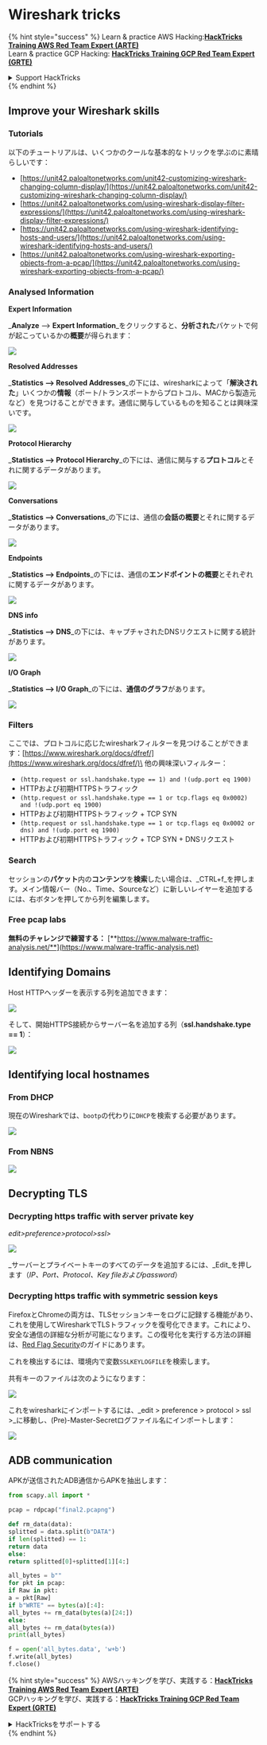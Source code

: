 # Wireshark tricks

{% hint style="success" %}
Learn & practice AWS Hacking:<img src="/.gitbook/assets/arte.png" alt="" data-size="line">[**HackTricks Training AWS Red Team Expert (ARTE)**](https://training.hacktricks.xyz/courses/arte)<img src="/.gitbook/assets/arte.png" alt="" data-size="line">\
Learn & practice GCP Hacking: <img src="/.gitbook/assets/grte.png" alt="" data-size="line">[**HackTricks Training GCP Red Team Expert (GRTE)**<img src="/.gitbook/assets/grte.png" alt="" data-size="line">](https://training.hacktricks.xyz/courses/grte)

<details>

<summary>Support HackTricks</summary>

* Check the [**subscription plans**](https://github.com/sponsors/carlospolop)!
* **Join the** 💬 [**Discord group**](https://discord.gg/hRep4RUj7f) or the [**telegram group**](https://t.me/peass) or **follow** us on **Twitter** 🐦 [**@hacktricks\_live**](https://twitter.com/hacktricks\_live)**.**
* **Share hacking tricks by submitting PRs to the** [**HackTricks**](https://github.com/carlospolop/hacktricks) and [**HackTricks Cloud**](https://github.com/carlospolop/hacktricks-cloud) github repos.

</details>
{% endhint %}


## Improve your Wireshark skills

### Tutorials

以下のチュートリアルは、いくつかのクールな基本的なトリックを学ぶのに素晴らしいです：

* [https://unit42.paloaltonetworks.com/unit42-customizing-wireshark-changing-column-display/](https://unit42.paloaltonetworks.com/unit42-customizing-wireshark-changing-column-display/)
* [https://unit42.paloaltonetworks.com/using-wireshark-display-filter-expressions/](https://unit42.paloaltonetworks.com/using-wireshark-display-filter-expressions/)
* [https://unit42.paloaltonetworks.com/using-wireshark-identifying-hosts-and-users/](https://unit42.paloaltonetworks.com/using-wireshark-identifying-hosts-and-users/)
* [https://unit42.paloaltonetworks.com/using-wireshark-exporting-objects-from-a-pcap/](https://unit42.paloaltonetworks.com/using-wireshark-exporting-objects-from-a-pcap/)

### Analysed Information

**Expert Information**

_**Analyze** --> **Expert Information**_をクリックすると、**分析された**パケットで何が起こっているかの**概要**が得られます：

![](<../../../.gitbook/assets/image (256).png>)

**Resolved Addresses**

_**Statistics --> Resolved Addresses**_の下には、wiresharkによって「**解決された**」いくつかの**情報**（ポート/トランスポートからプロトコル、MACから製造元など）を見つけることができます。通信に関与しているものを知ることは興味深いです。

![](<../../../.gitbook/assets/image (893).png>)

**Protocol Hierarchy**

_**Statistics --> Protocol Hierarchy**_の下には、通信に関与する**プロトコル**とそれに関するデータがあります。

![](<../../../.gitbook/assets/image (586).png>)

**Conversations**

_**Statistics --> Conversations**_の下には、通信の**会話の概要**とそれに関するデータがあります。

![](<../../../.gitbook/assets/image (453).png>)

**Endpoints**

_**Statistics --> Endpoints**_の下には、通信の**エンドポイントの概要**とそれぞれに関するデータがあります。

![](<../../../.gitbook/assets/image (896).png>)

**DNS info**

_**Statistics --> DNS**_の下には、キャプチャされたDNSリクエストに関する統計があります。

![](<../../../.gitbook/assets/image (1063).png>)

**I/O Graph**

_**Statistics --> I/O Graph**_の下には、**通信のグラフ**があります。

![](<../../../.gitbook/assets/image (992).png>)

### Filters

ここでは、プロトコルに応じたwiresharkフィルターを見つけることができます：[https://www.wireshark.org/docs/dfref/](https://www.wireshark.org/docs/dfref/)\
他の興味深いフィルター：

* `(http.request or ssl.handshake.type == 1) and !(udp.port eq 1900)`
* HTTPおよび初期HTTPSトラフィック
* `(http.request or ssl.handshake.type == 1 or tcp.flags eq 0x0002) and !(udp.port eq 1900)`
* HTTPおよび初期HTTPSトラフィック + TCP SYN
* `(http.request or ssl.handshake.type == 1 or tcp.flags eq 0x0002 or dns) and !(udp.port eq 1900)`
* HTTPおよび初期HTTPSトラフィック + TCP SYN + DNSリクエスト

### Search

セッションの**パケット**内の**コンテンツ**を**検索**したい場合は、_CTRL+f_を押します。メイン情報バー（No.、Time、Sourceなど）に新しいレイヤーを追加するには、右ボタンを押してから列を編集します。

### Free pcap labs

**無料のチャレンジで練習する：** [**https://www.malware-traffic-analysis.net/**](https://www.malware-traffic-analysis.net)

## Identifying Domains

Host HTTPヘッダーを表示する列を追加できます：

![](<../../../.gitbook/assets/image (639).png>)

そして、開始HTTPS接続からサーバー名を追加する列（**ssl.handshake.type == 1**）：

![](<../../../.gitbook/assets/image (408) (1).png>)

## Identifying local hostnames

### From DHCP

現在のWiresharkでは、`bootp`の代わりに`DHCP`を検索する必要があります。

![](<../../../.gitbook/assets/image (1013).png>)

### From NBNS

![](<../../../.gitbook/assets/image (1003).png>)

## Decrypting TLS

### Decrypting https traffic with server private key

_edit>preference>protocol>ssl>_

![](<../../../.gitbook/assets/image (1103).png>)

_サーバーとプライベートキーのすべてのデータを追加するには、_Edit_を押します（_IP、Port、Protocol、Key fileおよびpassword_）

### Decrypting https traffic with symmetric session keys

FirefoxとChromeの両方は、TLSセッションキーをログに記録する機能があり、これを使用してWiresharkでTLSトラフィックを復号化できます。これにより、安全な通信の詳細な分析が可能になります。この復号化を実行する方法の詳細は、[Red Flag Security](https://redflagsecurity.net/2019/03/10/decrypting-tls-wireshark/)のガイドにあります。

これを検出するには、環境内で変数`SSLKEYLOGFILE`を検索します。

共有キーのファイルは次のようになります：

![](<../../../.gitbook/assets/image (820).png>)

これをwiresharkにインポートするには、_edit > preference > protocol > ssl >_に移動し、(Pre)-Master-Secretログファイル名にインポートします：

![](<../../../.gitbook/assets/image (989).png>)

## ADB communication

APKが送信されたADB通信からAPKを抽出します：
```python
from scapy.all import *

pcap = rdpcap("final2.pcapng")

def rm_data(data):
splitted = data.split(b"DATA")
if len(splitted) == 1:
return data
else:
return splitted[0]+splitted[1][4:]

all_bytes = b""
for pkt in pcap:
if Raw in pkt:
a = pkt[Raw]
if b"WRTE" == bytes(a)[:4]:
all_bytes += rm_data(bytes(a)[24:])
else:
all_bytes += rm_data(bytes(a))
print(all_bytes)

f = open('all_bytes.data', 'w+b')
f.write(all_bytes)
f.close()
```
{% hint style="success" %}
AWSハッキングを学び、実践する：<img src="/.gitbook/assets/arte.png" alt="" data-size="line">[**HackTricks Training AWS Red Team Expert (ARTE)**](https://training.hacktricks.xyz/courses/arte)<img src="/.gitbook/assets/arte.png" alt="" data-size="line">\
GCPハッキングを学び、実践する：<img src="/.gitbook/assets/grte.png" alt="" data-size="line">[**HackTricks Training GCP Red Team Expert (GRTE)**<img src="/.gitbook/assets/grte.png" alt="" data-size="line">](https://training.hacktricks.xyz/courses/grte)

<details>

<summary>HackTricksをサポートする</summary>

* [**サブスクリプションプラン**](https://github.com/sponsors/carlospolop)を確認してください！
* **💬 [**Discordグループ**](https://discord.gg/hRep4RUj7f)または[**Telegramグループ**](https://t.me/peass)に参加するか、**Twitter** 🐦 [**@hacktricks\_live**](https://twitter.com/hacktricks\_live)**をフォローしてください。**
* **ハッキングトリックを共有するには、[**HackTricks**](https://github.com/carlospolop/hacktricks)と[**HackTricks Cloud**](https://github.com/carlospolop/hacktricks-cloud)のGitHubリポジトリにPRを提出してください。**

</details>
{% endhint %}
